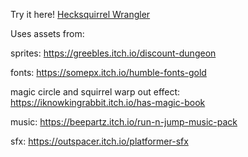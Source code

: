 Try it here! [Hecksquirrel Wrangler](https://byte-artificer.github.io/TopDownCombat/publish/)

Uses assets from:

sprites:
https://greebles.itch.io/discount-dungeon

fonts:
https://somepx.itch.io/humble-fonts-gold

magic circle and squirrel warp out effect:
https://iknowkingrabbit.itch.io/has-magic-book

music:
https://beepartz.itch.io/run-n-jump-music-pack

sfx:
https://outspacer.itch.io/platformer-sfx

